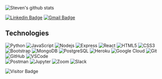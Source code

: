 ![Steven's github stats](https://github-readme-stats.vercel.app/api?username=Michaudsr&show_icons=true&theme=dark)

[![Linkedin Badge](https://img.shields.io/badge/-stevenmichaud-blue?style=flat-square&logo=Linkedin&logoColor=white&link=https://www.linkedin.com/in/steven-michaud/)](https://www.linkedin.com/in/steven-michaud/)
[![Gmail Badge](https://img.shields.io/badge/-michaudsr@gmail.com-c14438?style=flat-square&logo=Gmail&logoColor=white&link=mailto:michaudsr@gmail.com)](michaudsr@gmail.com)
## Technologies

![Python](https://img.shields.io/badge/-Python-black?style=flat-square&logo=Python)
![JavaScript](https://img.shields.io/badge/-JavaScript-black?style=flat-square&logo=javascript)
![Nodejs](https://img.shields.io/badge/-Nodejs-black?style=flat-square&logo=Node.js)
![Express](https://img.shields.io/badge/-Express-black?style=flat-square&logo=express)
![React](https://img.shields.io/badge/-React-black?style=flat-square&logo=react)
![HTML5](https://img.shields.io/badge/-HTML5-E34F26?style=flat-square&logo=html5&logoColor=white)
![CSS3](https://img.shields.io/badge/-CSS3-1572B6?style=flat-square&logo=css3)
![Bootstrap](https://img.shields.io/badge/-Bootstrap-563D7C?style=flat-square&logo=bootstrap)
![MongoDB](https://img.shields.io/badge/-MongoDB-black?style=flat-square&logo=mongodb)
![PostgreSQL](https://img.shields.io/badge/-PostgreSQL-336791?style=flat-square&logo=postgresql)
![Heroku](https://img.shields.io/badge/-Heroku-430098?style=flat-square&logo=heroku)
![Google Cloud](https://img.shields.io/badge/Google%20Cloud-black?style=flat-square&logo=google-cloud)
![Git](https://img.shields.io/badge/-Git-black?style=flat-square&logo=git)
![GitHub](https://img.shields.io/badge/-GitHub-181717?style=flat-square&logo=github)
![VSCode](https://img.shields.io/badge/-VS_Code-007ACC?style=flat-square&logo=visual-studio-code)  
![Postman](https://img.shields.io/badge/-Postman-FF6C37?style=flat-square&logo=postman&logoColor=FFFFFF)
![Jupyter](https://img.shields.io/badge/-Jupyter-black?style=flat-square&logo=jupyter)
![Zoom](https://img.shields.io/badge/-Zoom-black?style=flat-square&logo=zoom)
![Slack](https://img.shields.io/badge/-Slack-4A154B?style=flat-square&logo=slack)

![Visitor Badge](https://visitor-badge.laobi.icu/badge?page_id=Michaudsr)

<!--
**Michaudsr/Michaudsr** is a ✨ _special_ ✨ repository because its `README.md` (this file) appears on your GitHub profile.

Here are some ideas to get you started:

- 🔭 I’m currently working on ...
- 🌱 I’m currently learning ...
- 👯 I’m looking to collaborate on ...
- 🤔 I’m looking for help with ...
- 💬 Ask me about ...
- 📫 How to reach me: ...
- 😄 Pronouns: ...
- ⚡ Fun fact: ...
-->
  
